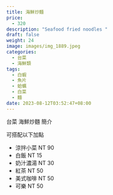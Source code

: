 ```yaml
---
title: 海鮮炒麵
price:
  - 320
description: "Seafood fried noodles "
draft: false
weight: 24
image: images/img_1889.jpeg
categories:
  - 台菜
  - 海鮮類
tags:
  - 白蝦
  - 魚片
  - 蛤蠣
  - 白菜
  - 麵
date: 2023-08-12T03:52:47+08:00
---
```


台菜 海鮮炒麵 簡介

可搭配以下加點

- 涼拌小菜  NT 90
- 白飯 NT 15
- 奶汁濃湯 NT 30
- 紅茶  NT 50
- 美式咖啡 NT 50
- 可樂 NT 50
